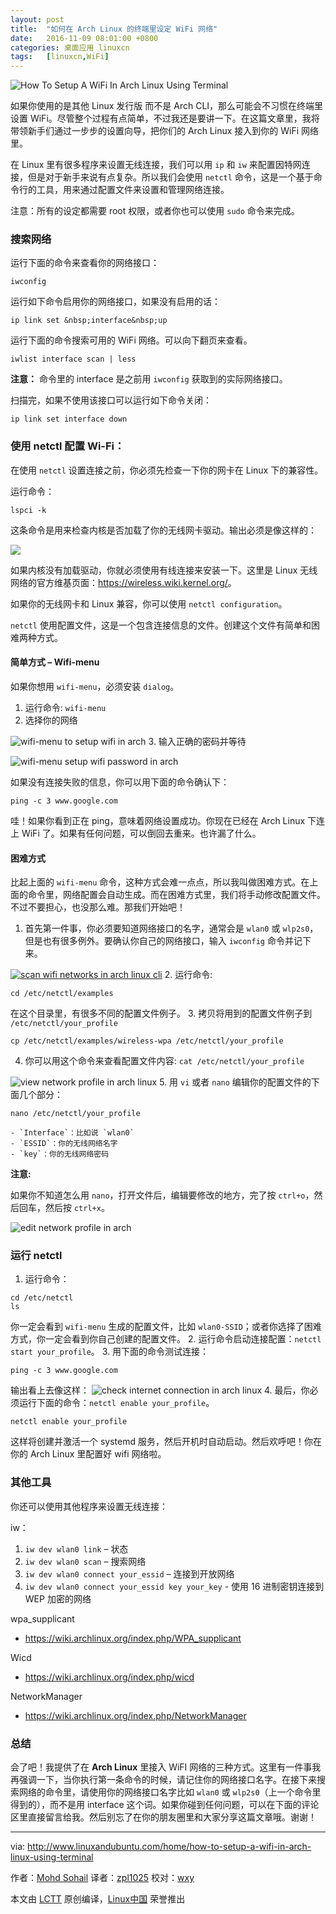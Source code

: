 ```yaml
---
layout: post
title:	"如何在 Arch Linux 的终端里设定 WiFi 网络"
date:	2016-11-09 08:01:00 +0800 
categories:	桌面应用 linuxcn 
tags:	[linuxcn,WiFi]
---
```



![How To Setup A WiFi In Arch Linux Using Terminal](/Asserts/Images//attachment/album/201611/09/070520vow2jp725rr7zvvq.jpg)


如果你使用的是其他 Linux 发行版 而不是 Arch CLI，那么可能会不习惯在终端里设置 WiFi。尽管整个过程有点简单，不过我还是要讲一下。在这篇文章里，我将带领新手们通过一步步的设置向导，把你们的 Arch Linux 接入到你的 WiFi 网络里。


在 Linux 里有很多程序来设置无线连接，我们可以用 `ip` 和 `iw` 来配置因特网连接，但是对于新手来说有点复杂。所以我们会使用 `netctl` 命令，这是一个基于命令行的工具，用来通过配置文件来设置和管理网络连接。


注意：所有的设定都需要 root 权限，或者你也可以使用 `sudo` 命令来完成。


### 搜索网络


运行下面的命令来查看你的网络接口：



```
iwconfig

```

运行如下命令启用你的网络接口，如果没有启用的话：



```
ip link set &nbsp;interface&nbsp;up

```

运行下面的命令搜索可用的 WiFi 网络。可以向下翻页来查看。



```
iwlist interface scan | less

```

**注意：** 命令里的 interface 是之前用 `iwconfig` 获取到的实际网络接口。


扫描完，如果不使用该接口可以运行如下命令关闭：



```
ip link set interface down

```

### 使用 netctl 配置 Wi-Fi：


在使用 `netctl` 设置连接之前，你必须先检查一下你的网卡在 Linux 下的兼容性。


运行命令：



```
lspci -k

```

这条命令是用来检查内核是否加载了你的无线网卡驱动。输出必须是像这样的：


![](/Asserts/Images//attachment/album/201611/09/070520rhzzzv7ozn52yhgx.png)


如果内核没有加载驱动，你就必须使用有线连接来安装一下。这里是 Linux 无线网络的官方维基页面：<https://wireless.wiki.kernel.org/>。


如果你的无线网卡和 Linux 兼容，你可以使用 `netctl configuration`。


`netctl` 使用配置文件，这是一个包含连接信息的文件。创建这个文件有简单和困难两种方式。


#### 简单方式 – Wifi-menu


如果你想用 `wifi-menu`，必须安装 `dialog`。


1. 运行命令: `wifi-menu`
2. 选择你的网络


![wifi-menu to setup wifi in arch](/Asserts/Images//attachment/album/201611/09/070521jzlfn8u38nbh9bnn.png)
3. 输入正确的密码并等待


![wifi-menu setup wifi password in arch](/Asserts/Images//attachment/album/201611/09/070521nt1l3k4zf7l34uj3.png)


如果没有连接失败的信息，你可以用下面的命令确认下：



```
ping -c 3 www.google.com

```

哇！如果你看到正在 ping，意味着网络设置成功。你现在已经在 Arch Linux 下连上 WiFi 了。如果有任何问题，可以倒回去重来。也许漏了什么。


#### 困难方式


比起上面的 `wifi-menu` 命令，这种方式会难一点点，所以我叫做困难方式。在上面的命令里，网络配置会自动生成。而在困难方式里，我们将手动修改配置文件。不过不要担心，也没那么难。那我们开始吧！


1. 首先第一件事，你必须要知道网络接口的名字，通常会是 `wlan0` 或 `wlp2s0`，但是也有很多例外。要确认你自己的网络接口，输入 `iwconfig` 命令并记下来。


[![scan wifi networks in arch linux cli](/Asserts/Images//attachment/album/201611/09/070521cyz0gm1mie4m3zml.png)](http://www.linuxandubuntu.com/uploads/2/1/1/5/21152474/scan-wifi-networks-in-arch-linux-cli_orig.png)
2. 运行命令:



```
cd /etc/netctl/examples

```

在这个目录里，有很多不同的配置文件例子。
3. 拷贝将用到的配置文件例子到 `/etc/netctl/your_profile`



```
cp /etc/netctl/examples/wireless-wpa /etc/netctl/your_profile

```
4. 你可以用这个命令来查看配置文件内容: `cat /etc/netctl/your_profile`


![view network profile in arch linux](/Asserts/Images//attachment/album/201611/09/070521ddjflkxgsgjrkgd4.png)
5. 用 `vi` 或者 `nano` 编辑你的配置文件的下面几个部分：



```
nano /etc/netctl/your_profile

```


```
- `Interface`：比如说 `wlan0`
- `ESSID`：你的无线网络名字
- `key`：你的无线网络密码

```


**注意:** 


如果你不知道怎么用 `nano`，打开文件后，编辑要修改的地方，完了按 `ctrl+o`，然后回车，然后按 `ctrl+x`。


![edit network profile in arch](/Asserts/Images//attachment/album/201611/09/070522t70dz75ptdp3x22l.png)


### 运行 netctl


1. 运行命令：



```
cd /etc/netctl
ls

```

你一定会看到 `wifi-menu` 生成的配置文件，比如 `wlan0-SSID`；或者你选择了困难方式，你一定会看到你自己创建的配置文件。
2. 运行命令启动连接配置：`netctl start your_profile`。
3. 用下面的命令测试连接：



```
ping -c 3 www.google.com

```

输出看上去像这样： ![check internet connection in arch linux](/Asserts/Images//attachment/album/201611/09/070522nytojdxwaxxxauyt.png)
4. 最后，你必须运行下面的命令：`netctl enable your_profile`。 



```
netctl enable your_profile

```

这样将创建并激活一个 systemd 服务，然后开机时自动启动。然后欢呼吧！你在你的 Arch Linux 里配置好 wifi 网络啦。


### 其他工具


你还可以使用其他程序来设置无线连接：


iw：


1. `iw dev wlan0 link` – 状态
2. `iw dev wlan0 scan` – 搜索网络
3. `iw dev wlan0 connect your_essid` – 连接到开放网络
4. `iw dev wlan0 connect your_essid key your_key` - 使用 16 进制密钥连接到 WEP 加密的网络


wpa\_supplicant


* <https://wiki.archlinux.org/index.php/WPA_supplicant>


Wicd


* <https://wiki.archlinux.org/index.php/wicd>


NetworkManager


* <https://wiki.archlinux.org/index.php/NetworkManager>


### 总结


会了吧！我提供了在 **Arch Linux** 里接入 WiFI 网络的三种方式。这里有一件事我再强调一下，当你执行第一条命令的时候，请记住你的网络接口名字。在接下来搜索网络的命令里，请使用你的网络接口名字比如 `wlan0` 或 `wlp2s0`（上一个命令里得到的），而不是用 interface 这个词。如果你碰到任何问题，可以在下面的评论区里直接留言给我。然后别忘了在你的朋友圈里和大家分享这篇文章哦。谢谢！




---


via: <http://www.linuxandubuntu.com/home/how-to-setup-a-wifi-in-arch-linux-using-terminal>


作者：[Mohd Sohail](http://www.linuxandubuntu.com/contact-us.html) 译者：[zpl1025](https://github.com/zpl1025) 校对：[wxy](https://github.com/wxy)


本文由 [LCTT](https://github.com/LCTT/TranslateProject) 原创编译，[Linux中国](https://linux.cn/) 荣誉推出
